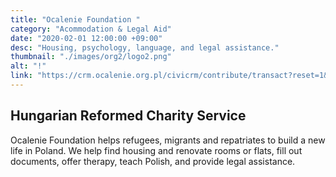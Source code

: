 ```yaml
---
title: "Ocalenie Foundation "
category: "Acommodation & Legal Aid"
date: "2020-02-01 12:00:00 +09:00"
desc: "Housing, psychology, language, and legal assistance."
thumbnail: "./images/org2/logo2.png"
alt: "!"
link: "https://crm.ocalenie.org.pl/civicrm/contribute/transact?reset=1&id=3&lang=en"
---
```


## Hungarian Reformed Charity Service
Ocalenie Foundation helps refugees, migrants and repatriates to build a new life in Poland. We help find housing and renovate rooms or flats, fill out documents, offer therapy, teach Polish, and provide legal assistance.